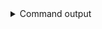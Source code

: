 
<details>
<summary>Command output</summary>

```sh

kafka-topics \
    --bootstrap-server localhost:6969 \
    --command-config aclCluster-producer.properties \
    --list
restricted-topic

```

</details>
      
